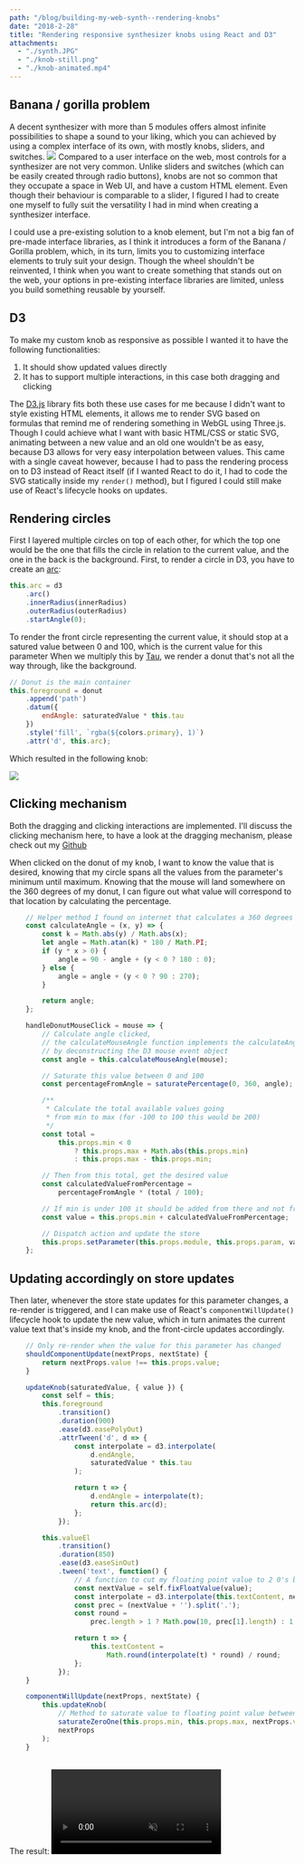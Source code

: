 ```yaml
---
path: "/blog/building-my-web-synth--rendering-knobs"
date: "2018-2-28"
title: "Rendering responsive synthesizer knobs using React and D3"
attachments:
  - "./synth.JPG"
  - "./knob-still.png"
  - "./knob-animated.mp4"
---
```


## Banana / gorilla problem

A decent synthesizer with more than 5 modules offers almost infinite possibilities to shape a sound to your liking, which you can achieved by using a complex interface of its own, with mostly knobs, sliders, and switches.
<img src="./synth.JPG" />
Compared to a user interface on the web, most controls for a synthesizer are not very common. Unlike sliders and switches (which can be easily created through radio buttons), knobs are not so common that they occupate a space in Web UI, and have a custom HTML element. Even though their behaviour is comparable to a slider, I figured I had to create one myself to fully suit the versatility I had in mind when creating a synthesizer interface. 

I could use a pre-existing solution to a knob element, but I'm not a big fan of pre-made interface libraries, as I think it introduces a form of the Banana / Gorilla problem, which, in its turn, limits you to customizing interface elements to truly suit your design. Though the wheel shouldn't be reinvented, I think when you want to create something that stands out on the web, your options in pre-existing interface libraries are limited, unless you build something reusable by yourself.

## D3

To make my custom knob as responsive as possible I wanted it to have the following functionalities:

1. It should show updated values directly
2. It has to support multiple interactions, in this case both dragging and clicking

The <a href="">D3.js</a> library fits both these use cases for me because I didn't want to style existing HTML elements, it allows me to render SVG based on formulas that remind me of rendering something in WebGL using Three.js. Though I could achieve what I want with basic HTML/CSS or static SVG, animating between a new value and an old one wouldn't be as easy, because D3 allows for very easy interpolation between values. This came with a single caveat however, because I had to pass the rendering process on to D3 instead of React itself (if I wanted React to do it, I had to code the SVG statically inside my `render()`  method), but I figured I could still make use of React's lifecycle hooks on updates.

## Rendering circles
First I layered multiple circles on top of each other, for which the top one would be the one that fills the circle in relation to the current value, and the one in the back is the background. First, to render a circle in D3, you have to create an <a href="http://www.chegg.com/homework-help/definitions/arc-of-a-circle-63">arc</a>:

```javascript
this.arc = d3
    .arc()
    .innerRadius(innerRadius)
    .outerRadius(outerRadius)
    .startAngle(0);
```

To render the front circle representing the current value, it should stop at a satured value between 0 and 100, which is the current value for this parameter 
When we multiply this by <a href="http://math.wikia.com/wiki/Tau_(constant)">Tau</a>, we render a donut that's not all the way through, like the background.

```javascript
// Donut is the main container
this.foreground = donut
    .append('path')
    .datum({
        endAngle: saturatedValue * this.tau
    })
    .style('fill', `rgba(${colors.primary}, 1)`)
    .attr('d', this.arc);
```



Which resulted in the following knob:



<img src="./knob-still.png" />




## Clicking mechanism

Both the dragging and clicking interactions are implemented. I'll discuss the clicking mechanism here, to have a look at the dragging mechanism, please check out my <a href="https://github.com/fabiantjoeaon/sound-shapes">Github</a>

When clicked on the donut of my knob, I want to know the value that is desired, knowing that my circle spans all the values from the parameter's minimum until maximum. Knowing that the mouse will land somewhere on the 360 degrees of my donut, I can figure out what value will correspond to that location by calculating the percentage.

```javascript
    // Helper method I found on internet that calculates a 360 degrees angle based on an x and y position
    const calculateAngle = (x, y) => {
        const k = Math.abs(y) / Math.abs(x);
        let angle = Math.atan(k) * 180 / Math.PI;
        if (y * x > 0) {
            angle = 90 - angle + (y < 0 ? 180 : 0);
        } else {
            angle = angle + (y < 0 ? 90 : 270);
        }

        return angle;
    };

    handleDonutMouseClick = mouse => {
        // Calculate angle clicked,
        // the calculateMouseAngle function implements the calculateAngle above
        // by deconstructing the D3 mouse event object
        const angle = this.calculateMouseAngle(mouse);

        // Saturate this value between 0 and 100
        const percentageFromAngle = saturatePercentage(0, 360, angle);

        /**
         * Calculate the total available values going
         * from min to max (for -100 to 100 this would be 200)
         */
        const total =
            this.props.min < 0
                ? this.props.max + Math.abs(this.props.min)
                : this.props.max - this.props.min;

        // Then from this total, get the desired value 
        const calculatedValueFromPercentage =
            percentageFromAngle * (total / 100);

        // If min is under 100 it should be added from there and not from zero
        const value = this.props.min + calculatedValueFromPercentage;

        // Dispatch action and update the store
        this.props.setParameter(this.props.module, this.props.param, value);
    };
```

## Updating accordingly on store updates
Then later, whenever the store state updates for this parameter changes, a re-render is triggered, and I can make use of React's `componentWillUpdate()` lifecycle hook to update the new value, which in turn animates the current value text that's inside my knob, and the front-circle updates accordingly.

```javascript
    // Only re-render when the value for this parameter has changed
    shouldComponentUpdate(nextProps, nextState) {
        return nextProps.value !== this.props.value;
    }

    updateKnob(saturatedValue, { value }) {
        const self = this;
        this.foreground
            .transition()
            .duration(900)
            .ease(d3.easePolyOut)
            .attrTween('d', d => {
                const interpolate = d3.interpolate(
                    d.endAngle,
                    saturatedValue * this.tau
                );

                return t => {
                    d.endAngle = interpolate(t);
                    return this.arc(d);
                };
            });

        this.valueEl
            .transition()
            .duration(850)
            .ease(d3.easeSinOut)
            .tween('text', function() {
                // A function to cut my floating point value to 2 0's behind the decimal
                const nextValue = self.fixFloatValue(value);
                const interpolate = d3.interpolate(this.textContent, nextValue);
                const prec = (nextValue + '').split('.');
                const round =
                    prec.length > 1 ? Math.pow(10, prec[1].length) : 1;

                return t => {
                    this.textContent =
                        Math.round(interpolate(t) * round) / round;
                };
            });
    }

    componentWillUpdate(nextProps, nextState) {
        this.updateKnob(
            // Method to saturate value to floating point value between 1 and 0
            saturateZeroOne(this.props.min, this.props.max, nextProps.value),
            nextProps
        );
    }
```
<br>
The result:

<video muted autoplay loop>
  <source src="./knob-animated.mp4" type="video/mp4">
  
  Your browser does not support the video tag.
</video>

